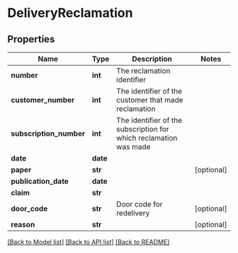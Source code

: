 # DeliveryReclamation

## Properties
Name | Type | Description | Notes
------------ | ------------- | ------------- | -------------
**number** | **int** | The reclamation identifier | 
**customer_number** | **int** | The identifier of the customer that made reclamation | 
**subscription_number** | **int** | The identifier of the subscription for which reclamation was made | 
**date** | **date** |  | 
**paper** | **str** |  | [optional] 
**publication_date** | **date** |  | 
**claim** | **str** |  | 
**door_code** | **str** | Door code for redelivery | [optional] 
**reason** | **str** |  | [optional] 

[[Back to Model list]](../README.md#documentation-for-models) [[Back to API list]](../README.md#documentation-for-api-endpoints) [[Back to README]](../README.md)


